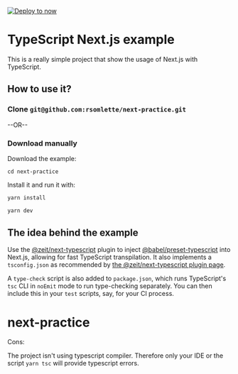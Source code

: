 [![Deploy to now](https://deploy.now.sh/static/button.svg)](https://deploy.now.sh/?repo=https://github.com/rsomlette/next-practice/tree/master/)

# TypeScript Next.js example

This is a really simple project that show the usage of Next.js with TypeScript.

## How to use it?

### Clone `git@github.com:rsomlette/next-practice.git`

--OR--

### Download manually

Download the example:

```
cd next-practice
```

Install it and run it with:

```bash
yarn install

yarn dev
```

## The idea behind the example

Use the [@zeit/next-typescript](https://github.com/zeit/next-plugins/tree/master/packages/next-typescript) plugin to inject [@babel/preset-typescript](https://github.com/babel/babel/tree/master/packages/babel-preset-typescript) into Next.js, allowing for fast TypeScript transpilation. It also implements a `tsconfig.json` as recommended by [the @zeit/next-typescript plugin page](https://github.com/zeit/next-plugins/tree/master/packages/next-typescript/#readme).

A `type-check` script is also added to `package.json`, which runs TypeScript's `tsc` CLI in `noEmit` mode to run type-checking separately. You can then include this in your `test` scripts, say, for your CI process.
# next-practice

Cons: 

The project isn't using typescript compiler. Therefore only your IDE or the script `yarn tsc` will provide typescript errors.